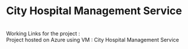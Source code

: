 <h1>City Hospital Management Service</h1><br>
Working Links for the project : <br>
Project hosted on Azure using VM : <a src="52.136.116.225/city hospital management service">City Hospital Management Service</a>
